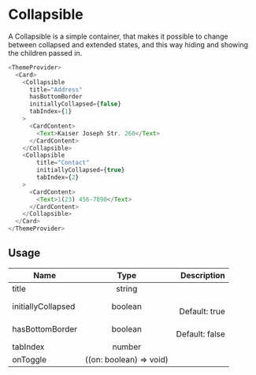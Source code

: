 <!-- 
This is an auto-generated markdown. 
You can change it in "/Users/daniel/Dev/allthings/elements/src/Collapsible/Collapsible.tsx" and run build:docs to update this file.
-->
# Collapsible
A Collapsible is a simple container, that makes it possible to change between collapsed and extended states, and this way hiding and showing the children passed in.
```js
<ThemeProvider>
  <Card>
    <Collapsible
      title="Address"
      hasBottomBorder
      initiallyCollapsed={false}
      tabIndex={1}
    >
      <CardContent>
        <Text>Kaiser Joseph Str. 260</Text>
      </CardContent>
    </Collapsible>
    <Collapsible
        title="Contact"
        initiallyCollapsed={true}
        tabIndex={2}
    >
      <CardContent>
        <Text>1(23) 456-7890</Text>
      </CardContent>
    </Collapsible>
  </Card>
</ThemeProvider>
```
## Usage
| Name        | Type           | Description  |
| ----------- |:--------------:| ------------:|
|title|string|
|initiallyCollapsed|boolean|<br>Default: true
|hasBottomBorder|boolean|<br>Default: false
|tabIndex|number|
|onToggle|((on: boolean) => void)|
